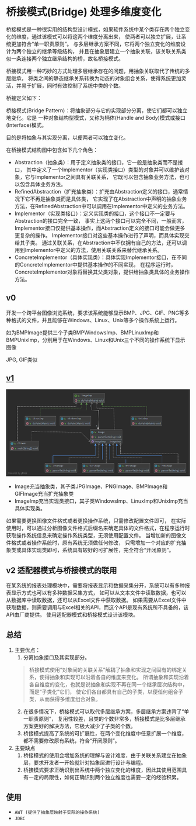 # 桥接模式(Bridge) 处理多维度变化

桥接模式是一种很实用的结构型设计模式，如果软件系统中某个类存在两个独立变化的维度，通过该模式可以将这两个维度分离出来，
使两者可以独立扩展，让系统更加符合“单一职责原则”。
与多层继承方案不同，它将两个独立变化的维度设计为两个独立的继承等级结构，
并且在抽象层建立一个抽象关联，该关联关系类似一条连接两个独立继承结构的桥，故名桥接模式。

桥接模式用一种巧妙的方式处理多层继承存在的问题，用抽象关联取代了传统的多层继承，
将类之间的静态继承关系转换为动态的对象组合关系，使得系统更加灵活，并易于扩展，同时有效控制了系统中类的个数。

桥接定义如下：

桥接模式(Bridge Pattern)：将抽象部分与它的实现部分分离，使它们都可以独立地变化。它是
一种对象结构型模式，又称为柄体(Handle and Body)模式或接口(Interface)模式。

目的是将抽象与其实现分离，以便两者可以独立变化。

在桥接模式结构图中包含如下几个角色：

- Abstraction（抽象类）：用于定义抽象类的接口，它一般是抽象类而不是接口，
其中定义了一个Implementor（实现类接口）类型的对象并可以维护该对象，它与Implementor之间具有关联关系，
它既可以包含抽象业务方法，也可以包含具体业务方法。
- RefinedAbstraction（扩充抽象类）：扩充由Abstraction定义的接口，通常情况下它不再是抽象类而是具体类，
它实现了在Abstraction中声明的抽象业务方法，在RefinedAbstraction中可以调用在Implementor中定义的业务方法。
- Implementor（实现类接口）：定义实现类的接口，这个接口不一定要与Abstraction的接口完全一致，
事实上这两个接口可以完全不同，一般而言，Implementor接口仅提供基本操作，而Abstraction定义的接口可能会做更多更复杂的操作。
Implementor接口对这些基本操作进行了声明，而具体实现交给其子类。
通过关联关系，在Abstraction中不仅拥有自己的方法，还可以调用到Implementor中定义的方法，使用关联关系来替代继承关系。
- ConcreteImplementor（具体实现类）：具体实现Implementor接口，在不同的ConcreteImplementor中提供基本操作的不同实现，
在程序运行时，ConcreteImplementor对象将替换其父类对象，提供给抽象类具体的业务操作方法。


## v0

开发一个跨平台图像浏览系统，要求该系统能够显示BMP、JPG、GIF、PNG等多种格式的文件，并且能够在Windows、Linux、Unix等多个操作系统上运行。

如为BMPImage提供三个子类BMPWindowsImp、BMPLinuxImp和BMPUnixImp，分别用于在Windows、Linux和Unix三个不同的操作系统下显示图像

JPG, GIF类似

## [v1](v1)

![uml](bridge%20pattern.png)

- Image充当抽象类，其子类JPGImage、PNGImage、BMPImage和GIFImage充当扩充抽象类
- ImageImp充当实现类接口，其子类WindowsImp、LinuxImp和UnixImp充当具体实现类。

如果需要更换图像文件格式或者更换操作系统，只需修改配置文件即可，
在实际使用时，可以通过分析图像文件格式后缀名来确定具体的文件格式，在程序运行时获取操作系统信息来确定操作系统类型，无须使用配置文件。
当增加新的图像文件格式或者操作系统时，原有系统无须做任何修改，
只需增加一个对应的扩充抽象类或具体实现类即可，系统具有较好的可扩展性，完全符合“开闭原则”。

## v2 适配器模式与桥接模式的联用

在某系统的报表处理模块中，需要将报表显示和数据采集分开，系统可以有多种报表显示方式也可以有多种数据采集方式，
如可以从文本文件中读取数据，也可以从数据库中读取数据，还可以从Excel文件中获取数据。
如果需要从Excel文件中获取数据，则需要调用与Excel相关的API，而这个API是现有系统所不具备的，该API由厂商提供。
使用适配器模式和桥接模式设计该模块。

## 总结

1. 主要优点：
    1. 分离抽象接口及其实现部分。
    > 桥接模式使用“对象间的关联关系”解耦了抽象和实现之间固有的绑定关系，使得抽象和实现可以沿着各自的维度来变化。
    所谓抽象和实现沿着各自维度的变化，也就是说抽象和实现不再在同一个继承层次结构中，而是“子类化”它们，
    使它们各自都具有自己的子类，以便任何组合子类，从而获得多维度组合对象。
    2. 在很多情况下，桥接模式可以取代多层继承方案，多层继承方案违背了“单一职责原则”，
    复用性较差，且类的个数非常多，桥接模式是比多层继承方案更好的解决方法，它极大减少了子类的个数。
    3. 桥接模式提高了系统的可扩展性，在两个变化维度中任意扩展一个维度，都不需要修改原有系统，符合“开闭原则”。
2. 主要缺点
    1. 桥接模式的使用会增加系统的理解与设计难度，由于关联关系建立在抽象层，要求开发者一开始就针对抽象层进行设计与编程。
    2. 桥接模式要求正确识别出系统中两个独立变化的维度，因此其使用范围具有一定的局限性，如何正确识别两个独立维度也需要一定的经验积累。

## 使用

- `AWT (提供了抽象层映射于实际的操作系统)`
- `JDBC`